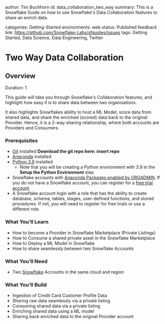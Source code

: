 author: Tim Buchhorn
id: data_collaboration_two_way
summary: This is a Snowflake Guide on how to use Snowflake's Data Collaboration features to share an enrich data. 
<!--- Categories below should be hyphenated, i.e., Getting-Started. Do not leave blank. Visit site for available categories. -->
categories: Getting-Started
environments: web
status: Published 
feedback link: https://github.com/Snowflake-Labs/sfguides/issues
tags: Getting Started, Data Science, Data Engineering, Twitter 

# Two Way Data Collaboration
<!-- ------------------------ -->
## Overview 
Duration: 1

This guide will take you through Snowflake's Collaboration features, and highlight how easy it is to share data between two organisations.

It also highlights Snowflakes ability to host a ML Model, score data from shared data, and share the enriched (scored) data back to the original Provider. Hence, it is a 2-way sharing relationship, where both accounts are Providers and Consumers.

### Prerequisites
- [Git](https://git-scm.com/book/en/v2/Getting-Started-Installing-Git) installed
    **Download the git repo here: insert repo**
- [Anaconda](https://www.anaconda.com/) installed
- [Python 3.9](https://www.python.org/downloads/) installed
    - Note that you will be creating a Python environment with 3.9 in the **Setup the Python Environment** step
- Snowflake accounts with [Anaconda Packages enabled by ORGADMIN](https://docs.snowflake.com/en/developer-guide/udf/python/udf-python-packages.html#using-third-party-packages-from-anaconda). If you do not have a Snowflake account, you can register for a [free trial account](https://signup.snowflake.com/).
- A Snowflake account login with a role that has the ability to create database, schema, tables, stages, user-defined functions, and stored procedures. If not, you will need to register for free trials or use a different role.

### What You’ll Learn
- How to become a Provider in Snowflake Marketplace (Private Listings)
- How to Consume a shared private asset in the Snowflake Marketplace
- How to Deploy a ML Model in Snowflake
- How to share seamlessly between two Snowflake Accounts 

### What You’ll Need 
- Two [Snowflake](https://signup.snowflake.com/) Accounts in the same cloud and region 

### What You’ll Build 
- Ingestion of Credit Card Customer Profile Data
- Sharing raw data seamlessly via a private listing
- Consuming shared data via a private listing
- Enriching shared data using a ML model
- Sharing back enriched data to the original Provider account